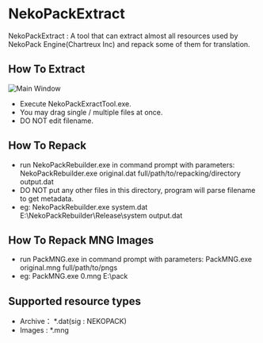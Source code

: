 # NekoPackExtract
NekoPackExtract : A tool that can extract almost all resources used by NekoPack Engine(Chartreux Inc) and repack some of them for translation.


## How To Extract
![Main Window](https://github.com/xmoeproject/NekoPackExtract/blob/master/Image/tool.jpg)    

- Execute NekoPackExractTool.exe.  
- You may drag single / multiple files at once.
- DO NOT edit filename.

## How To Repack
- run NekoPackRebuilder.exe in command prompt with parameters: NekoPackRebuilder.exe original.dat full/path/to/repacking/directory output.dat  
- DO NOT put any other files in this directory, program will parse filename to get metadata.
- eg: NekoPackRebuilder.exe system.dat E:\NekoPackRebuilder\Release\system output.dat

## How To Repack MNG Images
- run PackMNG.exe in command prompt with parameters: PackMNG.exe original.mng full/path/to/pngs
- eg: PackMNG.exe 0.mng E:\pack

## Supported resource types
- Archive： *.dat(sig : NEKOPACK)
- Images : *.mng
